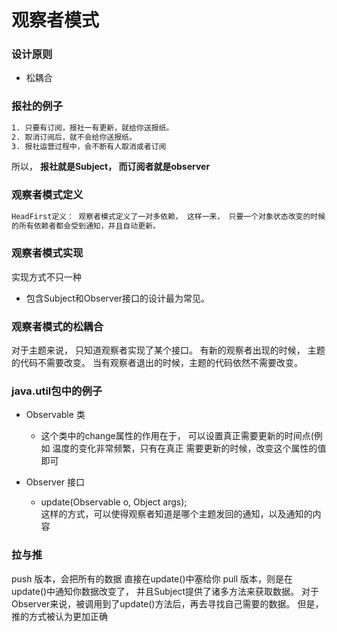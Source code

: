 # 观察者模式

### 设计原则
- 松耦合

### 报社的例子
```sh
1. 只要有订阅，报社一有更新，就给你送报纸。
2. 取消订阅后，就不会给你送报纸。
3. 报社运营过程中，会不断有人取消或者订阅
```
所以， **报社就是Subject， 而订阅者就是observer**
### 观察者模式定义
```sh
HeadFirst定义： 观察者模式定义了一对多依赖， 这样一来， 只要一个对象状态改变的时候，它
的所有依赖者都会受到通知，并且自动更新。
```
### 观察者模式实现
实现方式不只一种  

- 包含Subject和Observer接口的设计最为常见。 

### 观察者模式的松耦合
对于主题来说， 只知道观察者实现了某个接口。 有新的观察者出现的时候， 主题的代码不需要改变。
当有观察者退出的时候，主题的代码依然不需要改变。

### java.util包中的例子
- Observable 类
  
    * 这个类中的change属性的作用在于， 可以设置真正需要更新的时间点(例如 温度的变化非常频繁，只有在真正
      需要更新的时候，改变这个属性的值即可
- Observer   接口
    * update(Observable o, Object args);           
    这样的方式，可以使得观察者知道是哪个主题发回的通知，以及通知的内容

### 拉与推
push 版本，会把所有的数据 直接在update()中塞给你
pull 版本，则是在update()中通知你数据改变了， 并且Subject提供了诸多方法来获取数据。 
对于Observer来说，被调用到了update()方法后，再去寻找自己需要的数据。
但是， 推的方式被认为更加正确